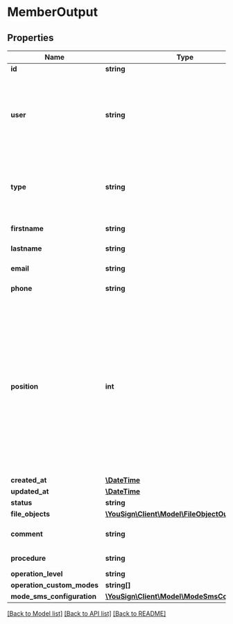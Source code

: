 # MemberOutput

## Properties
Name | Type | Description | Notes
------------ | ------------- | ------------- | -------------
**id** | **string** | Id of the object | [optional] 
**user** | **string** | Internal user associated with the member. In this case, informations about the member will be informations of the user (first name, last name, phone number and email). | [optional] 
**type** | **string** | Type of a member. \&quot;signer\&quot; to sign documents (legally) and \&quot;validator\&quot; to validate documents. | [optional] [default to 'signer']
**firstname** | **string** | Firstname of an external member. | [optional] 
**lastname** | **string** | Lastname of an external member. | [optional] 
**email** | **string** | Email of an external member. | [optional] 
**phone** | **string** | Phone of an external member. | [optional] 
**position** | **int** | Position of the member if ordered is set to true. Example with two members, the first one could have a position set to 1, the second one set to 2. In this case, when the procedure starts, only the first member will be notified and could validate the documents. The second one could not validate the documents, he will be notified when the first signer is notified. | [optional] 
**created_at** | [**\DateTime**](\DateTime.md) |  | [optional] 
**updated_at** | [**\DateTime**](\DateTime.md) |  | [optional] 
**status** | **string** |  | [optional] 
**file_objects** | [**\YouSign\Client\Model\FileObjectOutput[]**](FileObjectOutput.md) |  | [optional] 
**comment** | **string** | Comment of a member when he refuses a signature | [optional] 
**procedure** | **string** | Procedure id reference | [optional] 
**operation_level** | **string** |  | [optional] 
**operation_custom_modes** | **string[]** |  | [optional] 
**mode_sms_configuration** | [**\YouSign\Client\Model\ModeSmsConfiguration**](ModeSmsConfiguration.md) |  | [optional] 

[[Back to Model list]](../README.md#documentation-for-models) [[Back to API list]](../README.md#documentation-for-api-endpoints) [[Back to README]](../README.md)


